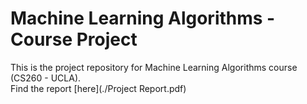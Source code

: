 # Machine Learning Algorithms - Course Project

This is the project repository for Machine Learning Algorithms course (CS260 - UCLA).  
Find the report [here](./Project Report.pdf)
